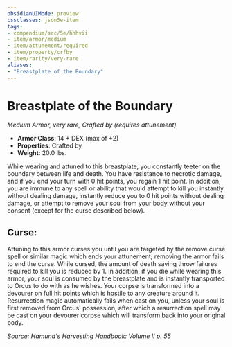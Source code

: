 ```yaml
---
obsidianUIMode: preview
cssclasses: json5e-item
tags:
- compendium/src/5e/hhhvii
- item/armor/medium
- item/attunement/required
- item/property/crfby
- item/rarity/very-rare
aliases: 
- "Breastplate of the Boundary"
---
```

# Breastplate of the Boundary
*Medium Armor, very rare, Crafted by (requires attunement)*  

- **Armor Class**: 14 + DEX (max of +2)
- **Properties**: Crafted by
- **Weight**: 20.0 lbs.

While wearing and attuned to this breastplate, you constantly teeter on the boundary between life and death. You have resistance to necrotic damage, and if you end your turn with 0 hit points, you regain 1 hit point. In addition, you are immune to any spell or ability that would attempt to kill you instantly without dealing damage, instantly reduce you to 0 hit points without dealing damage, or attempt to remove your soul from your body without your consent (except for the curse described below).

## Curse:

Attuning to this armor curses you until you are targeted by the remove curse spell or similar magic which ends your attunement; removing the armor fails to end the curse. While cursed, the amount of death saving throw failures required to kill you is reduced by 1. In addition, if you die while wearing this armor, your soul is consumed by the breastplate and is instantly transported to Orcus to do with as he wishes. Your corpse is transformed into a devourer on full hit points which is hostile to any creature around it. Resurrection magic automatically fails when cast on you, unless your soul is first removed from Orcus' possession, after which a resurrection spell may be cast on your devourer corpse which will transform back into your original body.

*Source: Hamund's Harvesting Handbook: Volume II p. 55*